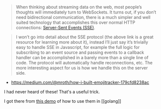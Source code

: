 > When thinking about streaming data on the web, most people’s thoughts will immediately turn to WebSockets. It turns out, if you don’t need bidirectional communication, there is a much simpler and well suited technology that accomplishes this over normal HTTP connections: [Server-Sent Events (SSE)](http://www.html5rocks.com/en/tutorials/eventsource/basics/).

> I won’t go into detail about the SSE protocol (the above link is a great resource for learning more about it), instead I’ll just say it’s trivially easy to handle SSE in Javascript, for example the full logic for subscribing to an event source and passing events to a callback handler can be accomplished in a barely more than a single line of code. The protocol will automatically handle reconnections, etc. The more interesting aspect for us is how we handle this on the server side.

- https://medium.com/@mroth/how-i-built-emojitracker-179cfd8238ac

I had never heard of these! That's a useful trick.

I got there from [this demo](https://github.com/dacort/golang-sse-demo) of how to use them in [[golang]]